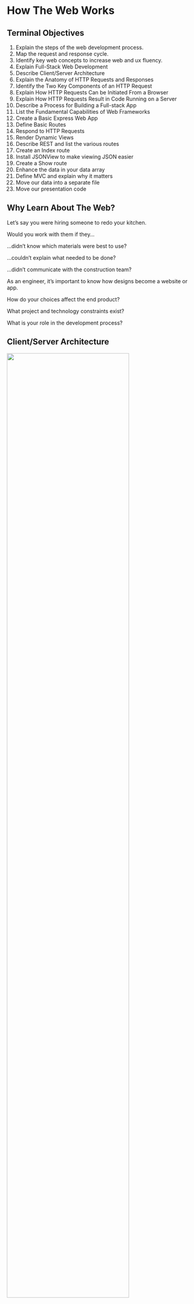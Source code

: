 # How The Web Works

## Terminal Objectives

1. Explain the steps of the web development process.
1. Map the request and response cycle.
1. Identify key web concepts to increase web and ux fluency.
1. Explain Full-Stack Web Development
1. Describe Client/Server Architecture
1. Explain the Anatomy of HTTP Requests and Responses
1. Identify the Two Key Components of an HTTP Request
1. Explain How HTTP Requests Can be Initiated From a Browser
1. Explain How HTTP Requests Result in Code Running on a Server
1. Describe a Process for Building a Full-stack App
1. List the Fundamental Capabilities of Web Frameworks
1. Create a Basic Express Web App
1. Define Basic Routes
1. Respond to HTTP Requests
1. Render Dynamic Views
1. Describe REST and list the various routes
1. Create an Index route
1. Install JSONView to make viewing JSON easier
1. Create a Show route
1. Enhance the data in your data array
1. Define MVC and explain why it matters
1. Move our data into a separate file
1. Move our presentation code

## Why Learn About The Web?

Let’s say you were hiring someone to redo
your kitchen.

Would you work with them if they…

...didn’t know which materials were best to use?

...couldn’t explain what needed to be done?

...didn’t communicate with the construction team?


As an engineer, it’s important to know how designs become a website or app.

How do your choices affect the end product?

What project and technology constraints exist?

What is your role in the development process?



## Client/Server Architecture


<img src="https://i.imgur.com/clxiqnO.png" style="width:80%">


- The terms **client** and **server** can refer to both a **physical device** (computer, tablet, phone, etc.) but can also refer to a **software process**. For example:
	- Database software such as PostgreSQL and web servers like Apache are examples of software processes behaving as servers.
	- Browser software such as Chrome or Firefox are examples of software clients.

- Physical **servers** connected to the Internet are also referred to as **hosts**.


- Web developers usually think of a "web browser" when they hear "client".

- Note that during development, your computer will plays the role of BOTH client and web server, but eventually when you deploy industry standard applications (UNIT 3), you will completely decouple your front end and back end

<br>
<br>
<br>

## Server Client Relationship

![](https://i.imgur.com/RTV41bw.png)

Let’s say you went to a restaurant for dinner and were seated in the dining room.

You decide to order a burrito from the items listed on the menu.

## Server/Client Relationship

A waiter takes your burrito request, brings it to the chef, and then returns with your food when it’s ready.



![img](https://i.imgur.com/97STWMC.png)

The chef knows that ‘burrito’ is shorthand for a more complicated subset of requests.

It means transforming things such as meat and vegetables using heat, knives, and other tools.  

They’ll need lots of ingredients from a pantry or freezer to complete your request.

![](https://i.imgur.com/1LDJCFB.png)

Once the chef has made your burrito, the waiter brings it to you in the dining room. Now you can make another request.

![](https://i.imgur.com/gN56x4B.png)

## And That's How The Internet Works

![](https://i.imgur.com/wBEAKk6.png)

## The Client

The dining room is your computer —the client.

When you open Twitter, for example, you’re presented with a menu of options.

This is where the front-end shows up (HTML, CSS, and JavaScript).

![](https://i.imgur.com/UUMfS98.png)

## The Server

The kitchen is known as the server.

Servers run software designed to serve content instead of consume it (the way your laptop and phone do).

![](https://i.imgur.com/Ofb7Qrh.png)

## The Backend

The chef and pantry/freezer make up the back-end.

Their job is to take raw data and package it into recognizable pieces.

![](https://i.imgur.com/fNP2Al6.png)

## The Router

To move that data from a remote server to your local client, you’ll need a router.

A router is a package of code that sends and receives information between your computer and the website you’re attempting to load.

![](https://i.imgur.com/kt359vy.png)

## Visual Representation

![](https://i.imgur.com/5pKzZn0.png)


<hr/>


## Full Stack Development

![](https://i.imgur.com/q5oPIh2.gif)

# Intro to Express


<br>
<br>
<br>


## Beginning with the End in Mind




<br>
<br>




#### Setup

This unit we will be building 2 applications together `The Fruits App` and `The Captain's Log`. Then you will build a `Pokemon Mini Project` & `Mongoose Store App` in breakout rooms and Culminate with a `Blog Project` that you will present. Fruits will be turned in at the end of the Unit so make sure you follow along.   

- Create a folder called `itbegins` and then change into it

```shell
$ mkdir itbegins
$ cd itbegins
```

- Create a file inside this folder called `server.js`

```shell
$ touch server.js
```

- Make three folders

```shell
$ mkdir models views controllers
```

- Then create a `package.json` and accept the defaults using this command:

```shell
$ npm init -y
```

- Open the project's folder in VS Code.

<br>
<br>

#### The Three Fundamental Capabilities of Web Application Frameworks


- Web Application Frameworks have three capabilities fundamental to writing a back-end web application:
	1. The ability to define routes
	2. The ability to process HTTP requests using middleware
	3. The ability to use a view engine to render dynamic templates

- Over the next few lessons, you will learn about how the Express framework implements these three fundamental capabilities.


<br>
<br>
<br>


#### Express Framework - Intro


- [Express](https://expressjs.com/) is the most popular web framework for Node.js.

- It is minimalistic and lightweight, especially when compared to massive frameworks like Django and Rails.

- Express uses Node's built-in HTTP module to listen for, and respond to, HTTP requests - Express simply adds those three web application capabilities on top of Node

<br>
<br>

#### Install the Express Module


- Let's use `npm` to install the Express module in this project:

	```shell
	$ npm i express
	```
	Note that `i` is a shortcut for `install`


<br>
<br>

#### Express - Hello World!

- Let's write the obligatory "Hello World!" application:

	```javascript
	// Load express
	const express = require('express');

	// Create our express app
	const app = express();

	// Define a "root" route directly on app
	// Tomorrow, we'll use best practice routing
	app.get('/', function (req, res) {
	  res.send('<h1>Hello World!</h1>');
	});

	// Tell the app to listen on port 3000
	// for HTTP requests from clients
	app.listen(3000, function () {
	  console.log('Listening on port 3000');
	});
	```

<br>
<br>

- Run the app:

	```shell
	$ npm start
	```

- Browsing to `localhost:3000` will hit our app's root route that we defined and return "Hello World!".



- Using DevTools, we will find that despite just sending back the text of `<h1>Hello World!</h1>`, the browser "built" a minimal HTML document to display it in.

- The `send` method is a general purpose way to respond to the request, however, soon we'll be using more specific methods.

<br>
<br>

#### Basic Structure of Express App

- Here is a helpful outline of what a typical Express app does - let's put this guide right in our `server.js`:

```javascript
// Require modules
const express = require('express');

// Create the Express app
const app = express();

// Configure the app (app.set)


// Mount middleware (app.use)


// Mount routes
app.get('/', (req, res) => {
  	res.send('<h1>Hello World!</h1>');
});

// Tell the app to listen on port 3000
app.listen(3000, function() {
 console.log('Listening on port 3000');
});
```

<br>
<br>

#### Our First Route


- Let's replace the content we just sent from our route with something else.

	```javascript
	// Mount routes
	app.get('/', (req, res) => {
	  res.send('<h1>Hello Express</h1>');
	});
	```

- Refreshing the page will reveal that it didn't work!  This is because we have to restart the server, or...


<br>
<br>

#### Nodemon

- `nodemon` is a popular development tool used for automatically restarting our Express app when we save changes.

-  lets go to `package.json` and update the `scripts` object

- lets add a new key to the object that says `"dev": "nodemon"`

- Now, thanks to the `main` key in `package.json`, we can start the server by simply typing `npm run dev`.

- Now lets stop the server currently running with `npm start` by typing `ctrl + c` and then run `npm run dev`

- Let's move on to routing...

<br>
<br>

#### Our First Route (Cont)


- Like most web frameworks, Express uses the `HTTP Method` and the `Path` of the HTTP request to match a route defined in the application.

- In our first route, we defined a route using the `get` method on the Express `app` object.

- The `get` method defines a route that listens for a `GET` request. There are other methods such as `post`, `put` and `delete`, that map to the other HTTP verbs.


- The first argument provided to `app.get`, `/`, defines the path for the route. In this case the root of the application, i.e., just the host name like `localhost:3000`.

- In Express, all strings used to define a path should start with a forward-slash character (`/`).

- In tomorrow's Express lesson, we'll learn a preferred way of defining routes using the Express `Router` object, but you need to be aware of defining routes this way as well.


<br>
<br>

#### The Route's Callback


- The second argument provided to `app.get()` is a callback function:

	```javascript
	app.get('/', (req, res) => {
	  res.send('<h1>Hello From My App</h1>');
	});
	```

- Express will execute route's callback function only when a matching HTTP request (HTTP Method + Path) is received.


- The route's callback function:

	```javascript
	app.get('/', (req, res) => {
	  res.send('<h1>Hello From My App</h1>');
	});
	```
	defines two parameters: `req` & `res`

- `req`: Represents Express's [request object](https://expressjs.com/en/4x/api.html#req), and

- `res`: Represents Express's [response object](https://expressjs.com/en/4x/api.html#res)

- Express provides those two objects as arguments when it invokes the callback.



- The `request` object has properties and methods used to access information regarding the current HTTP request, including any data being sent from the browser.

- The `response` object contains properties and methods used to end the request/response cycle - like we've done so far using the  `res.send` method.

<br>
<br>

#### Practice - Define Another Route (3 mins)


- Define another route that matches a `get` request to a path of `/home` that sends a text response of `<h1>Home Page</h1>`.

- Test it by browsing to `localhost:3000/home`.

<br>
<br>

#### Review Question - Routing


- **Is it okay to define more than one route on the same path? <br>For example:**

```javascript
app.get('/my-first-route', (req, res) => {
  res.send("Here's a list of fruit...");
});

app.post('/my-first-route', (req, res) => {
  res.send('Thanks for buying a fruit!');
});
```

<br>
<br>

#### Ways to Respond to a Request


- So far we have responded in our route handler (callback) code by using the `res.send` method.

- The [Express docs for the Response object](https://expressjs.com/en/4x/api.html#res) explains the other ways to respond to the HTTP request.

- Here are the methods we'll use the most:
  - `res.render()` - Render a view template and send the resulting HTML to the browser.
  - `res.redirect()` -	Tell the browser to issue another `GET` request.
  - `res.json()` - Send a JSON response (used when we build an API).

<br>
<br>


## Rendering A View

```js
const fs = require('fs') // this engine requires the fs module like we did Saturday
app.engine('donna', (filePath, options, callback) => { // define the view engine called donna
  fs.readFile(filePath, (err, content) => {
    if (err) return callback(err)
    // this is an extremely simple view engine we'll be more complex later
    const rendered = content.toString()
      .replace('#title#', `<title>${options.title}</title>`)
      .replace('#message#', `<h1>${options.message}</h1>`).replace('#content#',`<div>${Array.isArray(options.content)? options.content.map(item => `<li>${item}</li>`) : options.content }</div>` )
    return callback(null, rendered)
  })
})
app.set('views', './views') // specify the views directory
app.set('view engine', 'donna') // register the donna view engine

```

### After the code above
- Make a file called `template.donna` in the `views` folder
```
<head>
	#title#
</head>
<body>
	<header>#message#</header>
	#content#
</body>
```

### Then in the server.js

```js
app.get('/', (req, res) => {
  res.render('template', { title: 'I am DJ Khaled', message: 'We The Best!', content: 'All I Do is Win' })
})

app.get('/about-me', (req, res) => {
  res.render('template', { title: 'DJ KHALED', message: 'It Breaks My Heart!', content: 'They Ain\'t Believe in Us But God Did' })
})

app.get('/another-one', (req, res) => {
  res.render('template', { title: 'We The Best', message: 'Who The Best! We!!!', content: 'We Taking Over, Major Key Alert, Y\'all know who it is, All I do is win, God Did!!!' })
})

```

## View the following links in the browser
1. `http://localhost:3000/`
2. `http://localhost:3000/about-me`
3. `http://localhost:3000/another-one`


#### Essential Questions Back to The Professionalism

**❓ When we define routes in a web app, we are mapping HTTP requests to ________.**

**❓ What method do we call to render a view and on what object does that method exist?**

## Soooo What the heck are we learning the next 6 weeks Arthur?

<center>

![](https://media.git.generalassemb.ly/user/15881/files/c8fa3780-92ec-11ea-8b7c-8bf723456c19)

![mvc-meme](https://media.git.generalassemb.ly/user/15881/files/24990200-9460-11ea-8f91-a81163b612d5)

![rest](/images/rest.png)

</center>

1. **CRUD**: CRUD stands for Create, Read, Update, Delete. It's a way of remembering the four basic functions that you need for working with any data in a system. Think of CRUD like a to-do list. You can create a new task, read the tasks you already have, update a task you've already created, and delete a task you no longer need.

2. **REST**: Representational State Transfer, or REST, is an architectural style for creating web services. A RESTful API uses HTTP requests to GET, PUT, POST, and DELETE data. It's like a menu at a restaurant. Each endpoint (or "dish") represents a specific resource that can be accessed and manipulated using standard HTTP methods.

3. **MVC**: MVC stands for Model-View-Controller. It's an architectural pattern used in software development. The model represents the data, the view is the user interface, and the controller handles the logic and communication between the model and the view. MVC is like a chef in a kitchen. The chef separates the different aspects of preparing a meal (the model, the view, and the controller) and assigns specific tasks to each aspect.

4. **Server-side Rendering (SSR)**: Server-side rendering is when your webpage is built on the server each time someone makes a request for a page. This is how many traditional webpages work. It's like a chef preparing a dish in the kitchen before bringing it out to the customers.

5. **Client-side Rendering (CSR)**: Client-side rendering is when the webpage is created in the browser using JavaScript. The server sends a response with an HTML file that's practically empty and then JavaScript kicks in to load the content. It's like a customer at a habachi restaurant ordering a dish and then being able to see the food prepared in front of them.

6. **Consuming an API**: Consuming an API is like ordering food at a restaurant. You make a request to an API to retrieve or manipulate data. The API then sends back the appropriate response, just like a server bringing your dish to the table.

7. **Separation of Concerns**: Separation of concerns is about keeping different parts of your code separate so that they each do one thing. It's like a chef having different stations in the kitchen. Each station is responsible for a specific task.

8. **Component-Driven Development**: Component-driven development is a method in which the application is built from individual, reusable components. Each component has its own logic and controls its own rendering. It's like building with LEGOs. Each LEGO piece represents a component, and you can use different components to build different things.

9. **Client-Server Model**: The client-server model is a communication structure that separates tasks or workloads between providers (servers) and service requesters, called clients. It's similar to a game of chess where the client, like the player, makes requests and the server, like the opponent, receives requests and responds.

10. **IP Address**: An IP address is a unique string of numbers separated by periods that identifies each computer using the Internet Protocol to communicate over a network. It's like the street address for your computer on the vast internet neighborhood.

11. **Port**: A port on a computer is like a doorway. It provides access to specific services or applications running on the device. Each port corresponds to a specific function and directs different types of internet traffic to the appropriate service or application.

12. **DNS**: DNS stands for Domain Name System. It's like the phone book of the internet. Instead of remembering IP addresses, DNS servers give us human-friendly names like 'google.com'. 

Remember, these are quite simplified definitions. Each of these topics is much deeper when you dig into them, but this gives you a basic understanding.

**Building a REST API with Express.js**

Let's create a simple REST API for a collection of "books" using Express.js.

Here's the step-by-step process:

**Step 1: Setting up the project**

First, let's create a new directory for our project and initialize a new Node.js project:

```bash
mkdir books-api
cd books-api
npm init -y
```

**Step 2: Installing Express**

Next, let's install Express:

```bash
npm install express
```

**Step 3: Creating our Express application**

Now, we can start writing our Express application. Create a new file named `app.js`, and add the following code:

```javascript
const express = require('express');
const app = express();
const port = 3000;

app.listen(port, () => {
  console.log(`Server running on http://localhost:${port}`);
});
```

**Step 4: Adding Middleware**

We'll use the built-in Express middleware for parsing JSON:

```javascript
app.use(express.json());
```

**Step 5: Creating a "books" resource**

Let's create a simple array to hold our books and add some basic routes to manage them. Add the following code to `app.js`:

```javascript
let books = [];

// Get all books
app.get('/books', (req, res) => {
  res.json(books);
});

// Add a new book
app.post('/books', (req, res) => {
  books.push(req.body);
  res.status(201).json(req.body);
});

// Get a specific book
app.get('/books/:id', (req, res) => {
  const book = books.find(b => b.id === parseInt(req.params.id));
  if (!book) return res.status(404).json({message: "Book not found"});
  res.json(book);
});

// Update a book
app.put('/books/:id', (req, res) => {
  const book = books.find(b => b.id === parseInt(req.params.id));
  if (!book) return res.status(404).json({message: "Book not found"});
  
  Object.assign(book, req.body);
  res.json(book);
});

// Delete a book
app.delete('/books/:id', (req, res) => {
  const index = books.findIndex(b => b.id === parseInt(req.params.id));
  if (index === -1) return res.status(404).json({message: "Book not found"});
  
  books.splice(index, 1);
  res.sendStatus(204);
});
```

**Step 6: Running our API**

Now, you can run your API using the following command:

```bash
node app.js
```

Your server is now running, and you can use a tool like Postman or cURL to send HTTP requests to `http://localhost:3000/books`. You'll be able to add, view, modify, and delete books.

This is a basic example and does not include persistent storage or error handling. In a real-world application, you would typically use a database to store your data, and you would add comprehensive error handling to your routes. We'll get there.